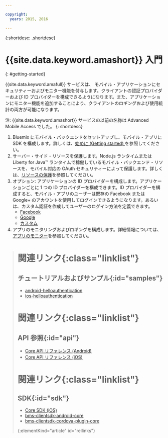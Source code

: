 ```yaml
---

copyright:
  years: 2015, 2016
  
---
```


{:shortdesc: .shortdesc}

# {{site.data.keyword.amashort}} 入門
       
{: #getting-started}

{{site.data.keyword.amafull}} サービスは、
モバイル・アプリケーションにセキュリティーおよびモニター機能を付与します。クライアントの認証プロバイダーおよび ID プロバイダーを構成できるようになります。また、アプリケーションにモニター機能を追加することにより、クライアントのロギングおよび使用統計の両方が可能になります。

注: {{site.data.keyword.amashort}} サービスの以前の名称は Advanced Mobile Access でした。
{: shortdesc}

1. Bluemix にモバイル・バックエンドをセットアップし、モバイル・アプリに SDK を構成します。詳しくは、[始めに (Getting started) ](getting-started.html)を参照してください。
1. サーバー・サイド・リソースを保護します。Node.js ランタイムまたは Liberty for Java&trade; ランタイムで稼働しているモバイル・バックエンド・リソースを、モバイル対応の OAuth セキュリティーによって保護します。詳しくは、[リソースの保護](protecting-resources.html)を参照してください。
1. オプション: アプリケーションの ID プロバイダーを構成します。アプリケーションごとに 1 つの ID プロバイダーを構成できます。ID プロバイダーを構成すると、モバイル・アプリのユーザーは既存の Facebook または Google+ のアカウントを使用してログインできるようになります。あるいは、カスタム認証を作成してユーザーのログイン方法を定義できます。
   * [Facebook](facebook-auth-overview.html)
   * [Google](google-auth-overview.html)
   * [カスタム](custom-auth.html)
1. アプリのモニタリングおよびロギングを構成します。詳細情報については、[アプリのモニター](app-monitoring.html)を参照してください。


># 関連リンク{:class="linklist"}
>## チュートリアルおよびサンプル{:id="samples"}
>* [android-helloauthentication](https://github.com/ibm-bluemix-mobile-services/bms-samples-android-helloauthentication)
>* [ios-helloauthentication](https://github.com/ibm-bluemix-mobile-services/bms-samples-ios-helloauthentication)
>
># 関連リンク{:class="linklist"}
>## API 参照{:id="api"}
>* [Core API リファレンス (Android)](https://console.{DomainName}/docs/api/content/api/mobilefirst/android/core-api-doc/overview-summary.html)
>* [Core API リファレンス (iOS)](https://console.{DomainName}/docs/api/content/api/mobilefirst/ios/IMFCore_api-doc/html/index.html)
>
># 関連リンク{:class="linklist"}
>## SDK{:id="sdk"}
>* [Core SDK (iOS) ](https://hub.jazz.net/git/bluemixmobilesdk/imf-ios-sdk/archive?revstr=master)  
>* [bms-clientsdk-android-core](https://github.com/ibm-bluemix-mobile-services/bms-clientsdk-android-core)
>* [bms-clientsdk-cordova-plugin-core](https://github.com/ibm-bluemix-mobile-services/bms-clientsdk-cordova-plugin-core)
>
>{:elementKind="article" id="rellinks"}

